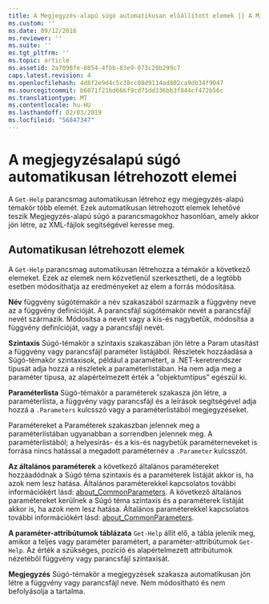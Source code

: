 ```yaml
---
title: A Megjegyzés-alapú súgó automatikusan előállított elemek |} A Microsoft Docs
ms.custom: ''
ms.date: 09/12/2016
ms.reviewer: ''
ms.suite: ''
ms.tgt_pltfrm: ''
ms.topic: article
ms.assetid: 2a7098fe-0854-4fbb-83e9-073c20b299c7
caps.latest.revision: 4
ms.openlocfilehash: 4d8f2e9d4c5c38cc08d9114ad802ca9db34f9047
ms.sourcegitcommit: b6871f21bd666f9cd71dd336bb3f844cf472b56c
ms.translationtype: MT
ms.contentlocale: hu-HU
ms.lasthandoff: 02/03/2019
ms.locfileid: "56847347"
---
```

# <a name="autogenerated-elements-of-comment-based-help"></a>A megjegyzésalapú súgó automatikusan létrehozott elemei

A `Get-Help` parancsmag automatikusan létrehoz egy megjegyzés-alapú témakör több elemét. Ezek automatikusan létrehozott elemek lehetővé teszik Megjegyzés-alapú súgó a parancsmagokhoz hasonlóan, amely akkor jön létre, az XML-fájlok segítségével keresse meg.

## <a name="autogenerated-elements"></a>Automatikusan létrehozott elemek

A `Get-Help` parancsmag automatikusan létrehozza a témakör a következő elemeket. Ezek az elemek nem közvetlenül szerkesztheti, de a legtöbb esetben módosíthatja az eredményeket az elem a forrás módosítása.

**Név** függvény súgótémakör a név szakaszából származik a függvény neve az a függvény definícióját. A parancsfájl súgótémakör nevét a parancsfájl nevét származik. Módosítsa a nevét vagy a kis-és nagybetűk, módosítsa a függvény definícióját, vagy a parancsfájl nevét.

**Szintaxis** Súgó-témakör a szintaxis szakaszában jön létre a Param utasítást a függvény vagy parancsfájl paraméter listájából. Részletek hozzáadása a Súgó-témakör szintaxisok, például a paramétert, a .NET-keretrendszer típusát adja hozzá a részletek a paraméterlistában. Ha nem adja meg a paraméter típusa, az alapértelmezett érték a "objektumtípus" egészül ki.

**Paraméterlista** Súgó-témakör a paraméterek szakasza jön létre, a paraméterlista, a függvény vagy parancsfájl és a leírások segítségével adja hozzá a `.Parameters` kulcsszó vagy a paraméterlistából megjegyzéseket.

Paramétereket a Paraméterek szakaszban jelennek meg a paraméterlistában ugyanabban a sorrendben jelennek meg. A paraméterlistából; a helyesírás- és a kis-és nagybetűk paraméterneveket is forrása nincs hatással a megadott paraméternév a `.Parameter` kulcsszót.

**Az általános paraméterek** a következő általános paramétereket hozzáadódnak a Súgó téma szintaxis és a paraméterek listáját akkor is, ha azok nem lesz hatása. Általános paraméterekkel kapcsolatos további információkért lásd: [about_CommonParameters](/powershell/module/microsoft.powershell.core/about/about_commonparameters).
A következő általános paramétereket kerülnek a Súgó téma szintaxis és a paraméterek listáját akkor is, ha azok nem lesz hatása. Általános paraméterekkel kapcsolatos további információkért lásd: [about_CommonParameters](/powershell/module/microsoft.powershell.core/about/about_commonparameters).

**A paraméter-attribútumok táblázata** 
 `Get-Help` állít elő, a tábla jelenik meg, amikor a teljes vagy paraméter paramétert, a paraméter-attribútumok `Get-Help`. Az érték a szükséges, pozíció és alapértelmezett attribútumok nézetéből függvény vagy parancsfájl szintaxisát.

**Megjegyzés** Súgó-témakör a megjegyzések szakasza automatikusan jön létre a függvény vagy parancsfájl neve. Nem módosítható és nem befolyásolja a tartalma.
